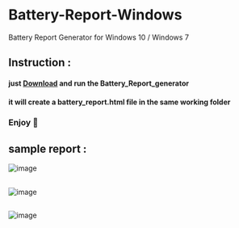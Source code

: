 # Battery-Report-Windows
Battery Report Generator for Windows 10 / Windows 7
## Instruction :
  #### just [Download](https://1drv.ms/u/s!AncRSb0Owh7RgwDKXPMEcZyGCDUv?e=7NApYw) and run the Battery_Report_generator
  #### it will create a battery_report.html file in the same working folder
  
  
### Enjoy 🤗

## sample report : 
![image](https://user-images.githubusercontent.com/48027382/116454316-7a3b0a00-a87d-11eb-8b9e-dddebc96cf04.png)
## 
![image](https://user-images.githubusercontent.com/48027382/116454440-9fc81380-a87d-11eb-9d1d-a25b0673b253.png)
##
![image](https://user-images.githubusercontent.com/48027382/116454529-b5d5d400-a87d-11eb-9eb6-336c7feec01c.png)
